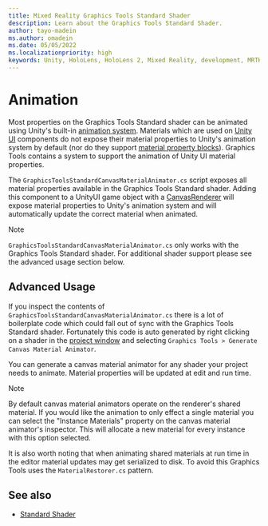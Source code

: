 ```yaml
---
title: Mixed Reality Graphics Tools Standard Shader
description: Learn about the Graphics Tools Standard Shader.
author: tayo-madein
ms.author: omadein
ms.date: 05/05/2022
ms.localizationpriority: high
keywords: Unity, HoloLens, HoloLens 2, Mixed Reality, development, MRTK, Graphics Tools, MRGT, MR Graphics Tools, Standard Shader, Animation
---
```


# Animation

Most properties on the Graphics Tools Standard shader can be animated using Unity's built-in [animation system](https://docs.unity3d.com/Manual/AnimationOverview.html). Materials which are used on [Unity UI](https://docs.unity3d.com/ScriptReference/CanvasRenderer.html) components do not expose their material properties to Unity's animation system by default (nor do they support [material property blocks](https://docs.unity3d.com/ScriptReference/MaterialPropertyBlock.html)). Graphics Tools contains a system to support the animation of Unity UI material properties.

The `GraphicsToolsStandardCanvasMaterialAnimator.cs` script exposes all material properties available in the Graphics Tools Standard shader. Adding this component to a UnityUI game object with a [CanvasRenderer](https://docs.unity3d.com/ScriptReference/CanvasRenderer.html) will expose material properties to Unity's animation system and will automatically update the correct material when animated.

> [!NOTE]
> `GraphicsToolsStandardCanvasMaterialAnimator.cs` only works with the Graphics Tools Standard shader. For additional shader support please see the advanced usage section below.

## Advanced Usage

If you inspect the contents of `GraphicsToolsStandardCanvasMaterialAnimator.cs` there is a lot of boilerplate code which could fall out of sync with the Graphics Tools Standard shader. Fortunately this code is auto generated by right clicking on a shader in the [project window](https://docs.unity3d.com/Manual/ProjectView.html) and selecting `Graphics Tools > Generate Canvas Material Animator`.

You can generate a canvas material animator for any shader your project needs to animate. Material properties will be updated at edit and run time.

> [!NOTE]
> By default canvas material animators operate on the renderer's shared material. If you would like the animation to only effect a single material you can select the "Instance Materials" property on the canvas material animator's inspector. This will allocate a new material for every instance with this option selected.
> 
> It is also worth noting that when animating shared materials at run time in the editor material updates may get serialized to disk. To avoid this Graphics Tools uses the `MaterialRestorer.cs` pattern.

## See also

* [Standard Shader](standard-shader.md)
